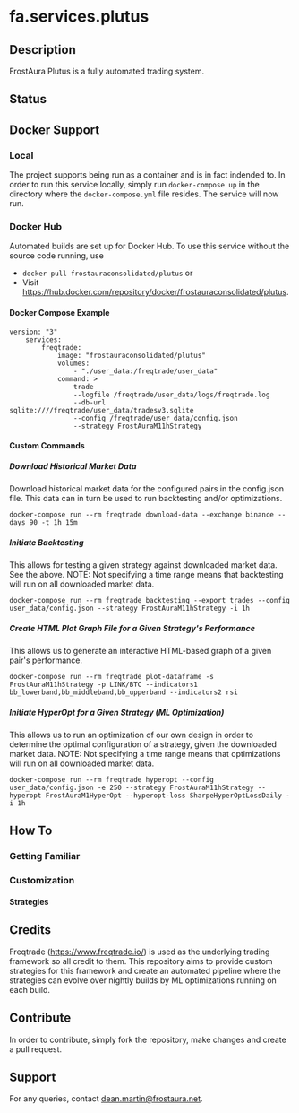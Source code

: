 # fa.services.plutus
## Description
FrostAura Plutus is a fully automated trading system.
## Status

## Docker Support
### Local
The project supports being run as a container and is in fact indended to. In order to run this service locally, simply run `docker-compose up` in the directory where the `docker-compose.yml` file resides. The service will now run.
### Docker Hub
Automated builds are set up for Docker Hub. To use this service without the source code running, use
- `docker pull frostauraconsolidated/plutus` or 
- Visit https://hub.docker.com/repository/docker/frostauraconsolidated/plutus.
#### Docker Compose Example
    version: "3"
        services:
            freqtrade:
                image: "frostauraconsolidated/plutus"
                volumes:
                    - "./user_data:/freqtrade/user_data"
                command: >
                    trade
                    --logfile /freqtrade/user_data/logs/freqtrade.log
                    --db-url sqlite:////freqtrade/user_data/tradesv3.sqlite
                    --config /freqtrade/user_data/config.json
                    --strategy FrostAuraM11hStrategy
#### Custom Commands
##### Download Historical Market Data
Download historical market data for the configured pairs in the config.json file. This data can in turn be used to run backtesting and/or optimizations.

    docker-compose run --rm freqtrade download-data --exchange binance --days 90 -t 1h 15m
##### Initiate Backtesting
This allows for testing a given strategy against downloaded market data. See the above. NOTE: Not specifying a time range means that backtesting will run on all downloaded market data.

    docker-compose run --rm freqtrade backtesting --export trades --config user_data/config.json --strategy FrostAuraM11hStrategy -i 1h
##### Create HTML Plot Graph File for a Given Strategy's Performance
This allows us to generate an interactive HTML-based graph of a given pair's performance.

    docker-compose run --rm freqtrade plot-dataframe -s FrostAuraM11hStrategy -p LINK/BTC --indicators1 bb_lowerband,bb_middleband,bb_upperband --indicators2 rsi
##### Initiate HyperOpt for a Given Strategy (ML Optimization)
 This allows us to run an optimization of our own design in order to determine the optimal configuration of a strategy, given the downloaded market data. NOTE: Not specifying a time range means that optimizations will run on all downloaded market data.

    docker-compose run --rm freqtrade hyperopt --config user_data/config.json -e 250 --strategy FrostAuraM11hStrategy --hyperopt FrostAuraM1HyperOpt --hyperopt-loss SharpeHyperOptLossDaily -i 1h

## How To
### Getting Familiar

### Customization

#### Strategies

## Credits
Freqtrade (https://www.freqtrade.io/) is used as the underlying trading framework so all credit to them. This repository aims to provide custom strategies for this framework and create an automated pipeline where the strategies can evolve over nightly builds by ML optimizations running on each build.

## Contribute
In order to contribute, simply fork the repository, make changes and create a pull request.

## Support
For any queries, contact dean.martin@frostaura.net.
